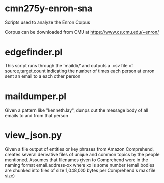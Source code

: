 # cmn275y-enron-sna
Scripts used to analyze the Enron Corpus

Corpus can be downloaded from CMU at https://www.cs.cmu.edu/~enron/

# edgefinder.pl
This script runs through the 'maildir/' and outputs a .csv file of 
  source,target,count
indicating the number of times each person at enron sent an email to a each other person

# maildumper.pl
Given a pattern like "kenneth.lay", dumps out the message body of all emails to and from that person

# view_json.py
Given a file output of entities or key phrases from Amazon Comprehend, creates several derivative files of unique and common topics by the people mentioned.
Assumes that filenames given to Comprehend were in the naming format email.address-xx where xx is some number (email bodies are chunked into files of size 1,048,000 bytes per Comprehend's max file size)

